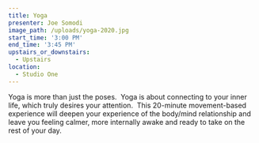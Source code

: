 ```yaml
---
title: Yoga
presenter: Joe Somodi
image_path: /uploads/yoga-2020.jpg
start_time: '3:00 PM'
end_time: '3:45 PM'
upstairs_or_downstairs:
  - Upstairs
location:
  - Studio One
---
```


Yoga is more than just the poses.  Yoga is about connecting to your inner life, which truly desires your attention.  This 20-minute movement-based experience will deepen your experience of the body/mind relationship and leave you feeling calmer, more internally awake and ready to take on the rest of your day.
